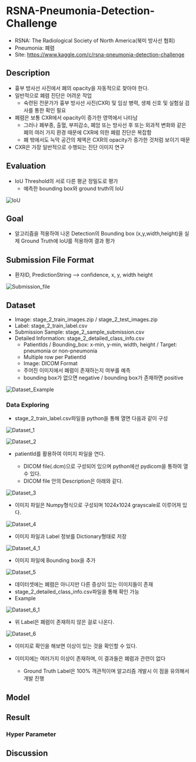 RSNA-Pneumonia-Detection-Challenge
==================================

-	RSNA: The Radiological Society of North America(북미 방사선 협회)
-	Pneumonia: 폐렴
-	Site: https://www.kaggle.com/c/rsna-pneumonia-detection-challenge

Description
-----------

-	흉부 방사선 사진에서 폐의 opacity을 자동적으로 찾아야 한다.
-	일반적으로 폐렴 진단은 어려운 작업
	-	숙련된 전문가가 흉부 방사선 사진(CXR) 및 임상 병력, 생체 신호 및 실험실 검사를 통한 확인 필요
-	폐렴은 보통 CXR에서 opacity이 증가한 영역에서 나타남
	-	그러나 폐부종, 출혈, 부피감소, 폐암 또는 방사선 후 또는 외과적 변화와 같은 폐의 여러 가지 환경 때문에 CXR에 의한 폐렴 진단은 복잡함
	-	폐 밖에서도 늑막 공간의 체액은 CXR의 opacity가 증가한 것처럼 보이기 때문
-	CXR은 가장 일반적으로 수행되는 진단 이미지 연구

Evaluation
----------

-	IoU Threshold의 서로 다른 평균 정밀도로 평가
	-	예측한 bounding box와 ground truth의 IoU

![IoU](./Image/IoU.png)

Goal
----

-	알고리즘을 적용하여 나온 Detection의 Bounding box (x,y,width,height)을 실제 Ground Truth에 IoU를 적용하여 결과 평가

Submission File Format
----------------------

-	환자ID, PredictionString --> confidence, x, y, width height

![Submission_file](./Image/Submission_file.png)

Dataset
-------

-	Image: stage_2_train_images.zip / stage_2_test_images.zip
-	Label: stage_2_train_label.csv
-	Submission Sample: stage_2_sample_submission.csv
-	Detailed Information: stage_2_detailed_class_info.csv
	-	PatientIds / Bounding_box: x-min, y-min, width, height / Target: pneumonia or non-pneumonia
	-	Multiple row per PatientId
	-	Image: DICOM Format
	-	주어진 이미지에서 폐렴이 존재하는지 여부를 예측
	-	bounding box가 없으면 negative / bounding box가 존재하면 positive

![Dataset_Example](./Image/Dataset_Example.png)

### Data Exploring

-	stage_2_train_label.csv파일을 python을 통해 열면 다음과 같이 구성

![Dataset_1](./Image/Dataset_1.png)

![Dataset_2](./Image/Dataset_2.png)

-	patientId를 활용하여 이미지 파일을 연다.

	-	DICOM file(.dcm)으로 구성되어 있으며 python에선 pydicom을 통하여 열 수 있다.
	-	DICOM file 안의 Description은 아래와 같다.

![Dataset_3](./Image/Dataset_3.png)

-	이미지 파일은 Numpy형식으로 구성되며 1024x1024 grayscale로 이루어져 있다.

![Dataset_4](./Image/Dataset_4.png)

-	이미지 파일과 Label 정보를 Dictionary형태로 저장

![Dataset_4_1](./Image/Dataset_4_1.png)

-	이미지 파일에 Bounding box을 추가

![Dataset_5](./Image/Dataset_5.png)

-	데이터셋에는 폐렴은 아니지만 다른 증상이 있는 이미지들이 존재
-	stage_2_detailed_class_info.csv파일을 통해 확인 가능
-	Example

![Dataset_6_1](./Image/Dataset_6_1.png)

-	위 Label은 폐렴이 존재하지 않은 걸로 나온다.

![Dataset_6](./Image/Dataset_6.png)

-	이미지로 확인을 해보면 이상이 있는 것을 확인할 수 있다.

-	이미지에는 여러가지 이상이 존재하며, 이 결과들은 폐렴과 관련이 없다

	-	Ground Truth Label은 100% 객관적이며 알고리즘 개발시 이 점을 유의해서 개발 진행

Model
-----

Result
------

### Hyper Parameter

Discussion
----------
